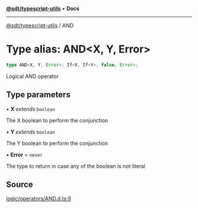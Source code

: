 [**@sdt/typescript-utils**](../README.md) • **Docs**

***

[@sdt/typescript-utils](../globals.md) / AND

# Type alias: AND\<X, Y, Error\>

```ts
type AND<X, Y, Error>: If<X, If<Y>, false, Error>;
```

Logical AND operator

## Type parameters

• **X** *extends* `boolean`

The X boolean to perform the conjunction

• **Y** *extends* `boolean`

The Y boolean to perform the conjunction

• **Error** = `never`

The type to return in case any of the boolean is not literal

## Source

[logic/operators/AND.d.ts:9](https://github.com/sylvaindethier/typescript-utils/blob/ab419bb948144c4ff1d3d3505b7f2f1b468a22c9/types/logic/operators/AND.d.ts#L9)
